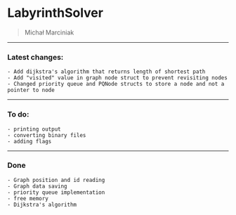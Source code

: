 # LabyrinthSolver
>Michał Marciniak

---

### Latest changes:
```
- Add dijkstra's algorithm that returns length of shortest path
- Add "visited" value in graph node struct to prevent revisiting nodes
- Changed priority queue and PQNode structs to store a node and not a pointer to node
```

----

### To do:
``` 
- printing output
- converting binary files
- adding flags
```

---

### Done

```
- Graph position and id reading
- Graph data saving
- priority queue implementation
- free memory
- Dijkstra's algorithm
```